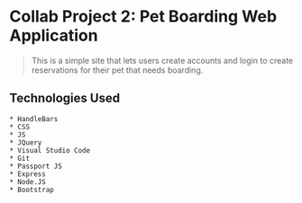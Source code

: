 # Collab Project 2: Pet Boarding Web Application 
> This is a simple site that lets users create accounts and login to create reservations for their pet that needs boarding.


## Technologies Used

    * HandleBars
    * CSS
    * JS
    * JQuery
    * Visual Studio Code
    * Git
    * Passport JS
    * Express
    * Node.JS
    * Bootstrap
